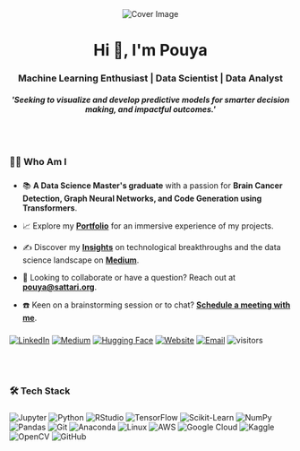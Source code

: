 <div align="center">
  <img src="https://sattari.org/wp-content/uploads/2024/01/output-onlinegiftools.gif" alt="Cover Image" style="max-width:100%; max-height:300px; pointer-events: none;">
</div>

###

<h1 align="center">Hi 👋, I'm Pouya</h1>
<h3 align="center">Machine Learning Enthusiast | Data Scientist | Data Analyst</h3>
<h4 align="center"><i>'Seeking to visualize and develop predictive models for smarter decision making, and impactful outcomes.'</i></h4>

<br><br>

###

<h3 align="left">👨‍💻 Who Am I</h3>

###

- 📚 **A Data Science Master's graduate** with a passion for **Brain Cancer Detection, Graph Neural Networks, and Code Generation using Transformers**.

- 📈 Explore my **[Portfolio](https://sattari.org/PROJECTS)** for an immersive experience of my projects.

- ✍️ Discover my **[Insights](http://pouyasattari.medium.com/)** on technological breakthroughs and the data science landscape on **[Medium](http://pouyasattari.medium.com/)**.

- 💌 Looking to collaborate or have a question? Reach out at **[pouya@sattari.org](mailto:pouya@sattari.org)**.

- ☎️ Keen on a brainstorming session or to chat? **[Schedule a meeting with me](https://cal.com/sattari)**.

###

<div align="left">
  <a href="https://www.linkedin.com/in/pouya-sattari/" target="_blank"><img src="https://img.shields.io/badge/LinkedIn-%230077B5.svg?&style=for-the-badge&logo=linkedin&logoColor=white" alt="LinkedIn"></a>
  <a href="http://pouyasattari.medium.com/" target="_blank"><img src="https://img.shields.io/badge/Medium-%2312100E.svg?&style=for-the-badge&logo=medium&logoColor=white" alt="Medium"></a>
  <a href="https://huggingface.co/sattari" target="_blank"><img src="https://img.shields.io/badge/HuggingFace-%23FF9A00.svg?&style=for-the-badge&logo=huggingface&logoColor=white" alt="Hugging Face"></a>
  <a href="https://www.sattari.org" target="_blank"><img src="https://img.shields.io/badge/SATTARI.org-%23323330.svg?&style=for-the-badge&logo=internetexplorer&logoColor=blue" alt="Website"></a>
  <a href="mailto:sattaripouya@gmail.com" target="_blank"><img src="https://img.shields.io/badge/Gmail-D14836?style=for-the-badge&logo=gmail&logoColor=white" alt="Email"></a>
  <img src="https://komarev.com/ghpvc/?username=pouyasattari&label=Visitors&color=blue&style=flat-square" alt="visitors">
</div>

<br><br>

###

<h3 align="left">🛠 Tech Stack</h3>

###

<div align="left">
  <img src="https://img.shields.io/badge/Jupyter-F37626.svg?&style=for-the-badge&logo=jupyter&logoColor=white" alt="Jupyter" />
  <img src="https://img.shields.io/badge/Python-3776AB.svg?&style=for-the-badge&logo=python&logoColor=white" alt="Python" />
  <img src="https://img.shields.io/badge/RStudio-75AADB.svg?&style=for-the-badge&logo=rstudio&logoColor=white" alt="RStudio" />
  <img src="https://img.shields.io/badge/TensorFlow-FF6F00.svg?&style=for-the-badge&logo=tensorflow&logoColor=white" alt="TensorFlow" />
  <img src="https://img.shields.io/badge/ScikitLearn-F7931E.svg?&style=for-the-badge&logo=scikit-learn&logoColor=white" alt="Scikit-Learn" />
  
  <img src="https://img.shields.io/badge/Numpy-013243.svg?&style=for-the-badge&logo=numpy&logoColor=white" alt="NumPy" />
  <img src="https://img.shields.io/badge/Pandas-150458.svg?&style=for-the-badge&logo=pandas&logoColor=white" alt="Pandas" />
  
  <img src="https://img.shields.io/badge/Git-F05032.svg?&style=for-the-badge&logo=git&logoColor=white" alt="Git" />
  <img src="https://img.shields.io/badge/Anaconda-44A833.svg?&style=for-the-badge&logo=anaconda&logoColor=white" alt="Anaconda" />
  <img src="https://img.shields.io/badge/Linux-FCC624.svg?&style=for-the-badge&logo=linux&logoColor=black" alt="Linux" />
  
  <img src="https://img.shields.io/badge/AWS-232F3E.svg?&style=for-the-badge&logo=amazonaws&logoColor=white" alt="AWS" />
  <img src="https://img.shields.io/badge/Google_Cloud-4285F4.svg?&style=for-the-badge&logo=google-cloud&logoColor=white" alt="Google Cloud" />
  
  <img src="https://img.shields.io/badge/Kaggle-20BEFF.svg?&style=for-the-badge&logo=kaggle&logoColor=white" alt="Kaggle" />
  <img src="https://img.shields.io/badge/OpenCV-5C3EE8.svg?&style=for-the-badge&logo=opencv&logoColor=white" alt="OpenCV" />
  
  <img src="https://img.shields.io/badge/GitHub-100000.svg?&style=for-the-badge&logo=github&logoColor=white" alt="GitHub" />
</div>

###

